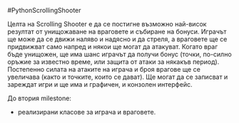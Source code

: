 #PythonScrollingShooter

Целта на Scrolling Shooter е да се постигне възможно най-висок резултат от унищожаване на враговете и събиране на бонуси. Играчът ще може да се движи наляво и надясно и да стреля, а враговете ще се придвижват само напред и някои ще могат да атакуват. Когато враг бъде унищожен, ще има шанс играчът да получи бонус (точки, по-силно оръжие за известно време, или защита от атаки за някакъв период). Постепенно силата на атаките на играча и броя врагове ще се увеличава (както и точките, които се дават). Ще могат да се записват и зареждат игри и ще има и графичен, и конзолен интерфейс.

До втория milestone:
  * реализирани класове за играча и враговете.
